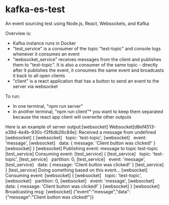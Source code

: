 # kafka-es-test
An event sourcing test using Node.js, React, Websockets, and Kafka

Overview is:
- Kafka instance runs in Docker
- "test_service" is a consumer of the topic "test-topic" and console logs whenever it consumes an event
- "websocket_service" receives messages from the client and publishes them to "test-topic". It is also a consumer of the same topic - directly after it publishes the event, it consumes the same event and broadcasts it back to all open clients
- "client" is a react application that has a button to send an event to the server via websocket

To run:
- In one terminal, "npm run server"
- In another terminal, "npm run client"* you want to keep them separated because the react app client will overwrite other outputs

Here is an example of server output:[websocket] Websocket[d8ef4513-e39d-4e4b-930c-f2f6db26c84e]: Received a message from undefined
[websocket] {
[websocket]   topic: 'test-topic',
[websocket]   event: 'message',
[websocket]   data: { message: 'Client button was clicked!' }
[websocket] }
[websocket] Publishing event: message to topic test-topic
[test_service] Consuming event:
[test_service] {
[test_service]   topic: 'test-topic',
[test_service]   partition: 0,
[test_service]   event: 'message',
[test_service]   data: { message: 'Client button was clicked!' }
[test_service] }
[test_service] Doing something based on this event...
[websocket] Consuming event:
[websocket] {
[websocket]   topic: 'test-topic',
[websocket]   partition: 0,
[websocket]   event: 'message',
[websocket]   data: { message: 'Client button was clicked!' }
[websocket] }
[websocket] Broadcasting msg:
[websocket] {"event":"message","data":{"message":"Client button was clicked!"}}

